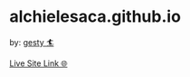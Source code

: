 # alchielesaca.github.io
by: [gesty 🏄](https://gesty.dev)

[Live Site Link 🌐](https://alchielesaca.com)
